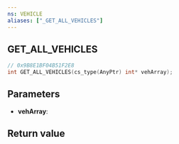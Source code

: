 ```yaml
---
ns: VEHICLE
aliases: ["_GET_ALL_VEHICLES"]
---
```

## GET_ALL_VEHICLES

```c
// 0x9B8E1BF04B51F2E8
int GET_ALL_VEHICLES(cs_type(AnyPtr) int* vehArray);
```

## Parameters
* **vehArray**: 

## Return value
